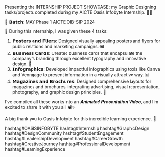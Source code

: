 Presenting the INTERNSHIP PROJECT SHOWCASE: my Graphic Designing tasks/projects completed during my AICTE Oasis Infobyte Internship. 🎨✨

👥 𝗕𝗮𝘁𝗰𝗵: MAY Phase 1 AICTE OIB-SIP 2024

📝 During this internship, I was given these 4 tasks:
1. 𝗣𝗼𝘀𝘁𝗲𝗿𝘀 𝗮𝗻𝗱 𝗙𝗹𝗶𝗲𝗿𝘀: Designed visually appealing posters and flyers for public relations and marketing campaigns. 🖼️
2. 𝗕𝘂𝘀𝗶𝗻𝗲𝘀𝘀 𝗖𝗮𝗿𝗱𝘀: Created business cards that encapsulate the company's branding through excellent typography and innovative design. 💼
3. 𝗜𝗻𝗳𝗼𝗴𝗿𝗮𝗽𝗵𝗶𝗰𝘀: Developed impactful infographics using tools like Canva and Venngage to present information in a visually attractive way. 📊
4. 𝗠𝗮𝗴𝗮𝘇𝗶𝗻𝗲𝘀 𝗮𝗻𝗱 𝗕𝗿𝗼𝗰𝗵𝘂𝗿𝗲𝘀: Designed comprehensive layouts for magazines and brochures, integrating advertising, visual representation, photography, and graphic design principles. 📖

I’ve compiled all these works into an 𝑨𝒏𝒊𝒎𝒂𝒕𝒆𝒅 𝑷𝒓𝒆𝒔𝒆𝒏𝒕𝒂𝒕𝒊𝒐𝒏 𝑽𝒊𝒅𝒆𝒐, and I’m excited to share it with you all! 📽️✨ 

A big thank you to Oasis Infobyte for this incredible learning experience. 🙏

hashtag#OASISINFOBYTE hashtag#Internship hashtag#GraphicDesign hashtag#DesignCommunity hashtag#StudentEngagement hashtag#LeadershipDevelopment hashtag#CareerGrowth hashtag#CreativeJourney hashtag#ProfessionalDevelopment hashtag#LearningExperience
